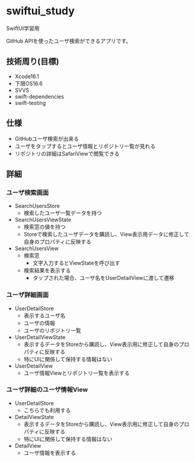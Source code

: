# swiftui_study
SwiftUI学習用

GitHub APIを使ったユーザ検索ができるアプリです。

## 技術周り(目標)

* Xcode16.1
* 下限OS16.6
* SVVS
* swift-dependencies
* swift-testing

## 仕様

* GitHubユーザ検索が出来る
* ユーザをタップするとユーザ情報とリポジトリ一覧が見れる
* リポジトリの詳細はSafariViewで閲覧できる

## 詳細

### ユーザ検索画面

* SearchUsersStore
  * 検索したユーザ一覧データを持つ
* SearchUsersViewState
  * 検索窓の値を持つ
  * Storeで検索したユーザデータを購読し、View表示用データに修正して自身のプロパティに反映する
* SearchUsersView
  * 検索窓
    * 文字入力するとViewStateを呼び出す
  * 検索結果を表示する
    * タップされた場合、ユーザ名をUserDetailViewに渡して遷移

### ユーザ詳細画面

* UserDetailStore
  * 表示するユーザ名
  * ユーザの情報
  * ユーザのリポジトリ一覧
* UserDetailViewState
  * 表示するデータをStoreから購読し、View表示用に修正して自身のプロパティに反映する
  * 特にUIに関係して保持する情報はない
* UserDetailView
  * ユーザ情報Viewとリポジトリ一覧を表示する

### ユーザ詳細のユーザ情報View

* UserDetailStore
  * こちらでも利用する
* DetailViewState
  * 表示するデータをStoreから購読し、View表示用に修正して自身のプロパティに反映する
  * 特にUIに関係して保持する情報はない
* DetailView
  * ユーザ情報を表示する